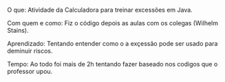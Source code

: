 O que: Atividade da Calculadora para treinar excessões em Java.

Com quem e como: Fiz o código depois as aulas com os colegas (Wilhelm Stains).

Aprendizado: Tentando entender como o a exçessão pode ser usado para deminuir riscos.

Tempo: Ao todo foi mais de 2h tentando fazer baseado nos codigos que o professor upou.